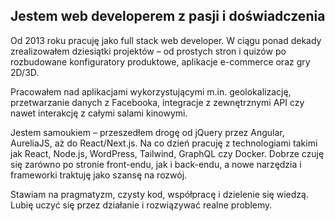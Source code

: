 ## Jestem web developerem z pasji i doświadczenia

Od 2013 roku pracuję jako full stack web developer. W ciągu ponad dekady zrealizowałem dziesiątki projektów – od prostych stron i quizów po rozbudowane konfiguratory produktowe, aplikacje e-commerce oraz gry 2D/3D.

Pracowałem nad aplikacjami wykorzystującymi m.in. geolokalizację, przetwarzanie danych z Facebooka, integracje z zewnętrznymi API czy nawet interakcję z całymi salami kinowymi.

Jestem samoukiem – przeszedłem drogę od jQuery przez Angular, AureliaJS, aż do React/Next.js. Na co dzień pracuję z technologiami takimi jak React, Node.js, WordPress, Tailwind, GraphQL czy Docker. Dobrze czuję się zarówno po stronie front-endu, jak i back-endu, a nowe narzędzia i frameworki traktuję jako szansę na rozwój.

Stawiam na pragmatyzm, czysty kod, współpracę i dzielenie się wiedzą. Lubię uczyć się przez działanie i rozwiązywać realne problemy.
